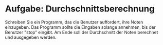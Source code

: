 # Aufgabe: Durchschnittsberechnung

Schreiben Sie ein Programm, das die Benutzer auffordert, ihre Noten einzugeben. Das Programm sollte die Eingaben solange annehmen, bis der Benutzer "stop" eingibt. Am Ende soll der Durchschnitt der Noten berechnet und ausgegeben werden.

